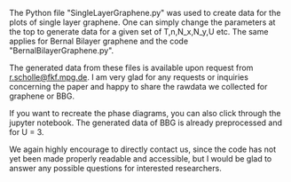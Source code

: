The Python file "SingleLayerGraphene.py" was used to create data for the plots of single layer graphene. One can simply change the parameters at the top to generate data for a given set of T,n,N_x,N_y,U etc. 
The same applies for Bernal Bilayer graphene and the code "BernalBilayerGraphene.py".

The generated data from these files is available upon request from r.scholle@fkf.mpg.de. I am very glad for any requests or inquiries concerning the paper and happy to share the rawdata we collected for graphene or BBG.

If you want to recreate the phase diagrams, you can also click through the jupyter notebook. The generated data of BBG is already preprocessed and for U = 3.

We again highly encourage to directly contact us, since the code has not yet been made properly readable and accessible, but I would be glad to answer any possible questions for interested researchers.

